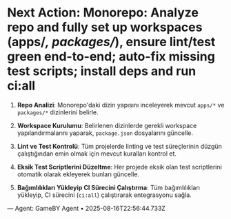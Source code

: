 # Next Action: Monorepo: Analyze repo and fully set up workspaces (apps/*, packages/*), ensure lint/test green end-to-end; auto-fix missing test scripts; install deps and run ci:all

1. **Repo Analizi**: Monorepo'daki dizin yapısını inceleyerek mevcut `apps/*` ve `packages/*` dizinlerini belirle.

2. **Workspace Kurulumu**: Belirlenen dizinlerde gerekli workspace yapılandırmalarını yaparak, `package.json` dosyalarını güncelle.

3. **Lint ve Test Kontrolü**: Tüm projelerde linting ve test süreçlerinin düzgün çalıştığından emin olmak için mevcut kuralları kontrol et.

4. **Eksik Test Scriptlerini Düzeltme**: Her projede eksik olan test scriptlerini otomatik olarak ekleyerek bunları güncelle.

5. **Bağımlılıkları Yükleyip CI Sürecini Çalıştırma**: Tüm bağımlılıkları yükleyip, CI sürecini (`ci:all`) çalıştırarak entegrasyonu sağla.

— Agent: GameBY Agent • 2025-08-16T22:56:44.733Z
